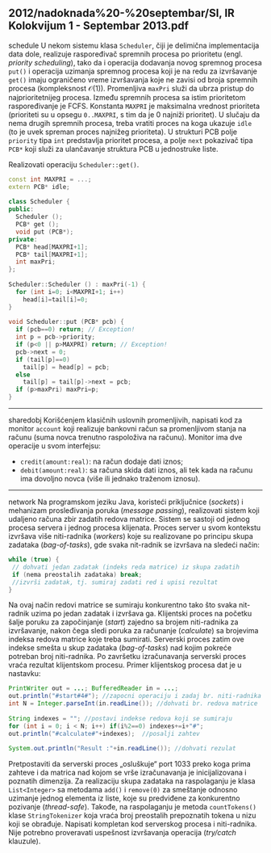 2012/nadoknada%20-%20septembar/SI, IR Kolokvijum 1 - Septembar 2013.pdf
--------------------------------------------------------------------------------
schedule
U  nekom  sistemu  klasa `Scheduler`,  čiji  je delimična  implementacija data dole, realizuje raspoređivač spremnih procesa po prioritetu (engl. *priority scheduling*), tako  da  i  operacija dodavanja  novog  spremnog  procesa `put()` i  operacija  uzimanja  spremnog  procesa  koji  je  na redu  za  izvršavanje `get()` imaju  ograničeno vreme  izvršavanja  koje  ne  zavisi  od  broja spremnih  procesa  (kompleksnost $\mathcal{O}(1)$). Promenljiva `maxPri` služi da  ubrza  pristup  do najprioritetnijeg  procesa. Između  spremnih  procesa  sa  istim  prioritetom  raspoređivanje je FCFS. Konstanta `MAXPRI` je   maksimalna   vrednost   prioriteta   (prioriteti   su u   opsegu `0..MAXPRI`, s tim da je 0 najniži prioritet). U slučaju da nema drugih spremnih procesa, treba vratiti  proces  na  koga  ukazuje `idle` (to  je  uvek  spreman  proces  najnižeg  prioriteta). U strukturi PCB polje `priority` tipa `int` predstavlja  prioritet procesa,  a  polje `next` pokazivač tipa `PCB*` koji služi za ulančavanje struktura PCB u jednostruke liste. 

Realizovati operaciju `Scheduler::get()`. 
```cpp
const int MAXPRI = ...; 
extern PCB* idle; 
 
class Scheduler { 
public:  
  Scheduler (); 
  PCB* get (); 
  void put (PCB*); 
private: 
  PCB* head[MAXPRI+1]; 
  PCB* tail[MAXPRI+1]; 
  int maxPri; 
}; 
 
Scheduler::Scheduler () : maxPri(-1) { 
  for (int i=0; i<MAXPRI+1; i++) 
    head[i]=tail[i]=0; 
} 
 
void Scheduler::put (PCB* pcb) { 
  if (pcb==0) return; // Exception! 
  int p = pcb->priority; 
  if (p<0 || p>MAXPRI) return; // Exception! 
  pcb->next = 0; 
  if (tail[p]==0)  
    tail[p] = head[p] = pcb; 
  else 
    tail[p] = tail[p]->next = pcb; 
  if (p>maxPri) maxPri=p; 
} 
``` 

--------------------------------------------------------------------------------
sharedobj
Korišćenjem klasičnih uslovnih promenljivih, napisati kod za monitor `account` koji realizuje bankovni  račun  sa  promenljivom  stanja na  računu (suma  novca  trenutno  raspoloživa  na računu). Monitor ima dve operacije u svom interfejsu: 

- `credit(amount:real)`: na račun dodaje dati iznos; 
- `debit(amount:real)`: sa računa skida dati iznos, ali tek kada na računu ima dovoljno novca (više ili jednako traženom iznosu). 

--------------------------------------------------------------------------------
network
Na  programskom  jeziku  Java, koristeći  priključnice  (*sockets*)  i  mehanizam  prosleđivanja poruka (*message passing*), realizovati sistem koji udaljeno računa zbir zadatih redova matrice. Sistem  se  sastoji  od  jednog  procesa servera i  jednog procesa klijenata.  Proces  server  u  svom kontekstu izvršava više niti-radnika (*workers*) koje su realizovane po principu skupa zadataka (*bag-of-tasks*), gde svaka nit-radnik se izvršava na sledeći način: 
```cpp
while (true) { 
 // dohvati jedan zadatak (indeks reda matrice) iz skupa zadatih 
 if (nema preostalih zadataka) break; 
 //izvrši zadatak, tj. sumiraj zadati red i upisi rezultat 
} 
```
Na ovaj način redovi matrice se sumiraju konkurentno tako što svaka nit-radnik  uzima  po jedan zadatak i izvršava ga. Klijentski proces na početku šalje poruku za započinjanje (*start*) zajedno   sa   brojem   niti-radnika  za  izvršavanje,  nakon  čega  sledi  poruka  za  računanje (*calculate*)  sa  brojevima  indeksa  redova  matrice  koje  treba  sumirati.  Serverski  proces  zatim ove indekse smešta u skup zadataka (*bag-of-tasks*) nad kojim pokreće potreban broj niti-radnika.  Po  završetku  izračunavanja  serverski  proces  vraća  rezultat  klijentskom  procesu. Primer klijentskog procesa dat je u nastavku: 
```java
PrintWriter out = ...; BufferedReader in = ...; 
out.println("#start#4#"); //zapocni operaciju i zadaj br. niti-radnika 
int N = Integer.parseInt(in.readLine()); //dohvati br. redova matrice 
 
String indexes = ""; //postavi indekse redova koji se sumiraju 
for (int i = 0; i < N; i++) if(i%2==0) indexes+=i+"#"; 
out.println("#calculate#"+indexes);  //posalji zahtev 
 
System.out.println("Result :"+in.readLine()); //dohvati rezulat 
```
Pretpostaviti da serverski proces „osluškuje“ port 1033 preko koga prima zahteve i da matrica nad kojom se vrše izračunavanja je inicijalizovana i poznatih dimenzija. Za realizaciju skupa zadataka  na  raspolaganju  je  klasa `List<Integer>` sa  metodama `add()` i `remove(0)` za smeštanje odnosno uzimanje jednog elementa iz liste, koje su predviđene za konkurentno pozivanje (*thread-safe*).  Takođe,  na  raspolaganju  je  metoda    `countTokens()` klase `StringTokenizer` koja  vraća  broj  preostalih  prepoznatih  tokena  u  nizu  koji  se  obrađuje. Napisati kompletan kod serverskog procesa i niti-radnika. Nije potrebno proveravati uspešnost izvršavanja operacija (*try/catch* klauzule).  
